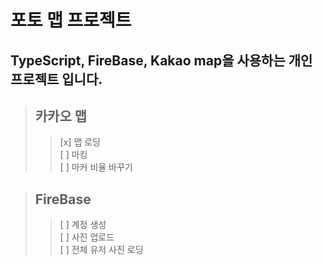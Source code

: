 # 포토 맵 프로젝트

## TypeScript, FireBase, Kakao map을 사용하는 개인 프로젝트 입니다.

   
## 
>## 카카오 맵   
>>[x] 맵 로딩   
>>[ ] 마킹   
>>[ ] 마커 비율 바꾸기

>## FireBase
>>[ ] 계정 생성   
>>[ ] 사진 업로드    
>>[ ] 전체 유저 사진 로딩